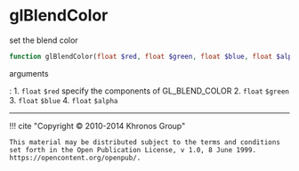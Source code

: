 # glBlendColor
set the blend color

```php
function glBlendColor(float $red, float $green, float $blue, float $alpha) : void
```



arguments

:    1. `float` `$red` specify the components of
    <constant>GL_BLEND_COLOR</constant>
    2. `float` `$green` 
    3. `float` `$blue` 
    4. `float` `$alpha` 



---
     

!!! cite "Copyright © 2010-2014 Khronos Group"

    This material may be distributed subject to the terms and conditions set forth in the Open Publication License, v 1.0, 8 June 1999. https://opencontent.org/openpub/.